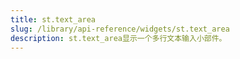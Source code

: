 ```yaml
---
title: st.text_area
slug: /library/api-reference/widgets/st.text_area
description: st.text_area显示一个多行文本输入小部件。
---
```


<Autofunction function="streamlit.text_area" />
